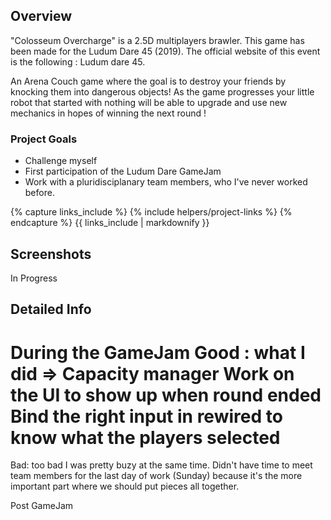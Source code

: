 <!---
Gregoire Boiron <gregoire.boiron@gmail.com>
Copyright (c) 2018 Gregoire Boiron  All Rights Reserved.
--->

Overview
--------------------
"Colosseum Overcharge" is a 2.5D multiplayers brawler. This game has been made for the Ludum Dare 45 (2019). The official website of this event is the following : Ludum dare 45.

An Arena Couch game where the goal is to destroy your friends by knocking them into dangerous objects! As the game progresses your little robot that started with nothing will be able to upgrade and use new mechanics in hopes of winning the next round !

### Project Goals
* Challenge myself
* First participation of the Ludum Dare GameJam
* Work with a pluridisciplanary team members, who I've never worked before.

{% capture links_include %}
{% include helpers/project-links %}
{% endcapture %}
{{ links_include | markdownify }}

Screenshots
--------------------
In Progress

Detailed Info
--------------------

During the GameJam
Good :
what I did => Capacity manager
Work on the UI to show up when round ended
Bind the right input in rewired to know what the players selected
=====
Bad:
too bad I was pretty buzy at the same time.
Didn't have time to meet team members for the last day of work (Sunday) because it's the more important part where we should put pieces all together.

Post GameJam
